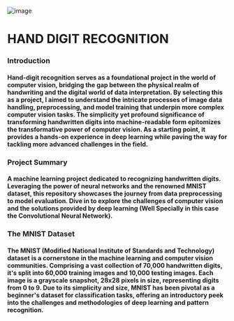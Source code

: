 ![image](https://github.com/himanshu9178/Hand_Digit_Recognition_using_CNN/assets/118620631/26c65e5d-0f03-4af9-ab4f-b60caa273d6f)

# HAND DIGIT RECOGNITION
### Introduction
#### Hand-digit recognition serves as a foundational project in the world of computer vision, bridging the gap between the physical realm of handwriting and the digital world of data interpretation. By selecting this as a project, I aimed to understand the intricate processes of image data handling, preprocessing, and model training that underpin more complex computer vision tasks. The simplicity yet profound significance of transforming handwritten digits into machine-readable form epitomizes the transformative power of computer vision. As a starting point, it provides a hands-on experience in deep learning while paving the way for tackling more advanced challenges in the field.
### Project Summary
#### A machine learning project dedicated to recognizing handwritten digits. Leveraging the power of neural networks and the renowned MNIST dataset, this repository showcases the journey from data preprocessing to model evaluation. Dive in to explore the challenges of computer vision and the solutions provided by deep learning (Well Specially in this case the Convolutional Neural Network).
### The MNIST Dataset
#### The MNIST (Modified National Institute of Standards and Technology) dataset is a cornerstone in the machine learning and computer vision communities. Comprising a vast collection of 70,000 handwritten digits, it's split into 60,000 training images and 10,000 testing images. Each image is a grayscale snapshot, 28x28 pixels in size, representing digits from 0 to 9. Due to its simplicity and size, MNIST has been pivotal as a beginner's dataset for classification tasks, offering an introductory peek into the challenges and methodologies of deep learning and pattern recognition.


